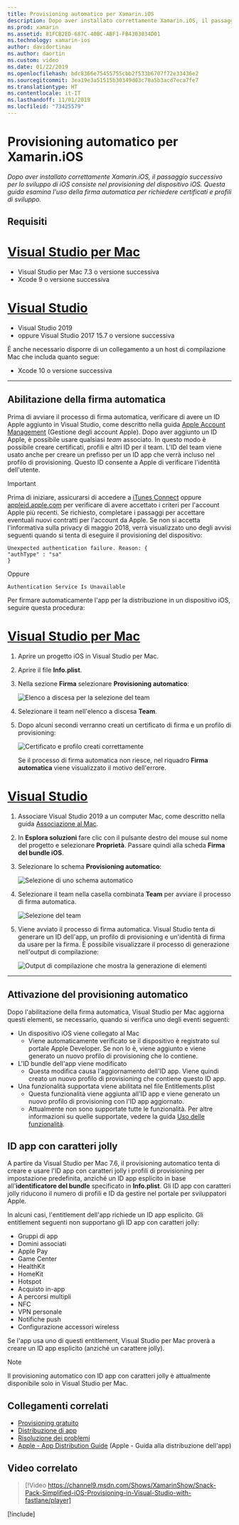 ```yaml
---
title: Provisioning automatico per Xamarin.iOS
description: Dopo aver installato correttamente Xamarin.iOS, il passaggio successivo consiste nell'eseguire il provisioning del dispositivo iOS. Questa guida illustra l'uso della firma automatica per richiedere profili e certificati di sviluppo.
ms.prod: xamarin
ms.assetid: 81FCB2ED-687C-40BC-ABF1-FB4303034D01
ms.technology: xamarin-ios
author: davidortinau
ms.author: daortin
ms.custom: video
ms.date: 01/22/2019
ms.openlocfilehash: bdc8366e75455755cbb2f533b6707f72e33436e2
ms.sourcegitcommit: 3ea19e3a51515b30349d03c70a5b3acd7eca7fe7
ms.translationtype: HT
ms.contentlocale: it-IT
ms.lasthandoff: 11/01/2019
ms.locfileid: "73425579"
---
```

# <a name="automatic-provisioning-for-xamarinios"></a>Provisioning automatico per Xamarin.iOS

_Dopo aver installato correttamente Xamarin.iOS, il passaggio successivo per lo sviluppo di iOS consiste nel provisioning del dispositivo iOS. Questa guida esamina l'uso della firma automatica per richiedere certificati e profili di sviluppo._

## <a name="requirements"></a>Requisiti

# <a name="visual-studio-for-mactabmacos"></a>[Visual Studio per Mac](#tab/macos)

- Visual Studio per Mac 7.3 o versione successiva
- Xcode 9 o versione successiva

# <a name="visual-studiotabwindows"></a>[Visual Studio](#tab/windows)

- Visual Studio 2019
- oppure Visual Studio 2017 15.7 o versione successiva

È anche necessario disporre di un collegamento a un host di compilazione Mac che includa quanto segue:

- Xcode 10 o versione successiva

-----

## <a name="enabling-automatic-signing"></a>Abilitazione della firma automatica

Prima di avviare il processo di firma automatica, verificare di avere un ID Apple aggiunto in Visual Studio, come descritto nella guida [Apple Account Management](~/cross-platform/macios/apple-account-management.md) (Gestione degli account Apple). Dopo aver aggiunto un ID Apple, è possibile usare qualsiasi _team_ associato. In questo modo è possibile creare certificati, profili e altri ID per il team. L'ID del team viene usato anche per creare un prefisso per un ID app che verrà incluso nel profilo di provisioning. Questo ID consente a Apple di verificare l'identità dell'utente.

> [!IMPORTANT]
> Prima di iniziare, assicurarsi di accedere a [iTunes Connect](https://itunesconnect.apple.com/) oppure [appleid.apple.com](https://appleid.apple.com) per verificare di avere accettato i criteri per l'account Apple più recenti. Se richiesto, completare i passaggi per accettare eventuali nuovi contratti per l'account da Apple. Se non si accetta l'informativa sulla privacy di maggio 2018, verrà visualizzato uno degli avvisi seguenti quando si tenta di eseguire il provisioning del dispositivo:
>
> ```
> Unexpected authentication failure. Reason: {
> "authType" : "sa"
> }
> ```
>
> Oppure
>
> ```
> Authentication Service Is Unavailable
> ```

Per firmare automaticamente l'app per la distribuzione in un dispositivo iOS, seguire questa procedura:

# <a name="visual-studio-for-mactabmacos"></a>[Visual Studio per Mac](#tab/macos)

1. Aprire un progetto iOS in Visual Studio per Mac.

2. Aprire il file **Info.plist**.

3. Nella sezione **Firma** selezionare **Provisioning automatico**:

    ![Elenco a discesa per la selezione del team](automatic-provisioning-images/image2.png)

4. Selezionare il team nell'elenco a discesa **Team**.

5. Dopo alcuni secondi verranno creati un certificato di firma e un profilo di provisioning:

    ![Certificato e profilo creati correttamente](automatic-provisioning-images/image5.png)

    Se il processo di firma automatica non riesce, nel riquadro **Firma automatica** viene visualizzato il motivo dell'errore.

# <a name="visual-studiotabwindows"></a>[Visual Studio](#tab/windows)

1. Associare Visual Studio 2019 a un computer Mac, come descritto nella guida [Associazione al Mac](~/ios/get-started/installation/windows/connecting-to-mac/index.md).

2. In **Esplora soluzioni** fare clic con il pulsante destro del mouse sul nome del progetto e selezionare **Proprietà**. Passare quindi alla scheda **Firma del bundle iOS**.

3. Selezionare lo schema **Provisioning automatico**:

    ![Selezione di uno schema automatico](automatic-provisioning-images/prov4.png)

4. Selezionare il team nella casella combinata **Team** per avviare il processo di firma automatica.

    ![Selezione del team](automatic-provisioning-images/prov3.png)

5. Viene avviato il processo di firma automatica. Visual Studio tenta di generare un ID dell'app, un profilo di provisioning e un'identità di firma da usare per la firma. È possibile visualizzare il processo di generazione nell'output di compilazione:

    ![Output di compilazione che mostra la generazione di elementi](automatic-provisioning-images/prov5.png)

-----

## <a name="triggering-automatic-provisioning"></a>Attivazione del provisioning automatico

Dopo l'abilitazione della firma automatica, Visual Studio per Mac aggiorna questi elementi, se necessario, quando si verifica uno degli eventi seguenti:

- Un dispositivo iOS viene collegato al Mac
  - Viene automaticamente verificato se il dispositivo è registrato sul portale Apple Developer. Se non lo è, viene aggiunto e viene generato un nuovo profilo di provisioning che lo contiene.
- L'ID bundle dell'app viene modificato
  - Questa modifica causa l'aggiornamento dell'ID app. Viene quindi creato un nuovo profilo di provisioning che contiene questo ID app.
- Una funzionalità supportata viene abilitata nel file Entitlements.plist
  - Questa funzionalità viene aggiunta all'ID app e viene generato un nuovo profilo di provisioning con l'ID app aggiornato.
  - Attualmente non sono supportate tutte le funzionalità. Per altre informazioni su quelle supportate, vedere la guida [Uso delle funzionalità](~/ios/deploy-test/provisioning/capabilities/index.md).

## <a name="wildcard-app-ids"></a>ID app con caratteri jolly

A partire da Visual Studio per Mac 7.6, il provisioning automatico tenta di creare e usare l'ID app con caratteri jolly i profili di provisioning per impostazione predefinita, anziché un ID app esplicito in base all'**identificatore del bundle** specificato in **Info.plist**. Gli ID app con caratteri jolly riducono il numero di profili e ID da gestire nel portale per sviluppatori Apple.

In alcuni casi, l'entitlement dell'app richiede un ID app esplicito. Gli entitlement seguenti non supportano gli ID app con caratteri jolly:

- Gruppi di app
- Domini associati
- Apple Pay
- Game Center
- HealthKit
- HomeKit
- Hotspot
- Acquisto in-app
- A percorsi multipli
- NFC
- VPN personale
- Notifiche push
- Configurazione accessori wireless

Se l'app usa uno di questi entitlement, Visual Studio per Mac proverà a creare un ID app esplicito (anziché un carattere jolly).

> [!NOTE]
> Il provisioning automatico con ID app con caratteri jolly è attualmente disponibile solo in Visual Studio per Mac.

## <a name="related-links"></a>Collegamenti correlati

- [Provisioning gratuito](~/ios/get-started/installation/device-provisioning/free-provisioning.md)
- [Distribuzione di app](~/ios/deploy-test/app-distribution/index.md)
- [Risoluzione dei problemi](~/ios/deploy-test/troubleshooting.md)
- [Apple - App Distribution Guide](https://developer.apple.com/library/ios/documentation/IDEs/Conceptual/AppDistributionGuide/Introduction/Introduction.html) (Apple - Guida alla distribuzione dell'app)

## <a name="related-video"></a>Video correlato

> [!Video https://channel9.msdn.com/Shows/XamarinShow/Snack-Pack-Simplified-iOS-Provisioning-in-Visual-Studio-with-fastlane/player]

[!include[](~/essentials/includes/xamarin-show-essentials.md)]
